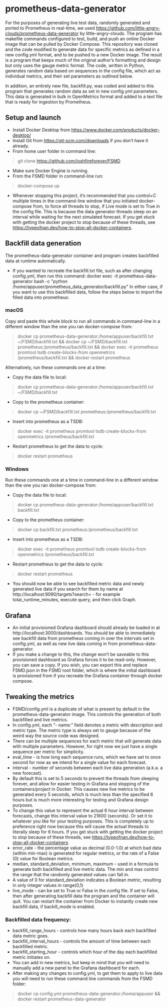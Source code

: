 # prometheus-data-generator

For the purposes of generating live test data, randomly generated and ported to Prometheus in real-time, we used https://github.com/little-angry-clouds/prometheus-data-generator by little-angry-clouds. The program has makefile commands configured to test, build, and push an online Docker image that can be pulled by Docker Compose. This repository was cloned and the code modified to generate data for specific metrics as defined in a new config.yml format, and to be pushed to a new Docker image. The result is a program that keeps much of the original author’s formatting and design but only uses the gauge metric format. The code, written in Python, generates random data based on sequences in the config file, which act as individual metrics, and their set parameters as outlined below.

In addition, an entirely new file, backfill.py, was coded and added to this program that generates random data as set in new config.yml parameters. This data is generated in bulk in OpenMetrics format and added to a text file that is ready for ingestion by Prometheus.

## Setup and launch
- Install Docker Desktop from https://www.docker.com/products/docker-desktop/
- Install Git from https://git-scm.com/downloads if you don’t have it already.
- From home user folder in command line:
> git clone https://github.com/joshfireforever/FSMD
- Make sure Docker Engine is running.
- From the FSMD folder in command-line run:
> docker-compose up

- Whenever stopping this project, it’s recommended that you control+C multiple times in the command-line window that you initiated docker-compose from, to force all threads to stop, if Live mode is set to True in the config file. This is because the data generator threads sleep on an interval while waiting for the next simulated forecast. If you get stuck with getting the docker project to stop because of these threads, see https://typeofnan.dev/how-to-stop-all-docker-containers.

## Backfill data generation 
The prometheus-data-generator container and program creates backfilled data at runtime automatically.
- If you wanted to recreate the backfill.txt file, such as after changing config.yml, then run this command:
docker exec -it prometheus-data-generator bash -c "python /home/appuser/prometheus_data_generator/backfill.py"
In either case, if you want to use this backfilled data, follow the steps below to import the filled data into prometheus:

### macOS
Copy and paste this whole block to run all commands in command-line in a different window than the one you ran docker-compose from:

> docker cp prometheus-data-generator:/home/appuser/backfill.txt ~/FSMD/backfill.txt && docker cp ~/FSMD/backfill.txt prometheus:/prometheus/backfill.txt && docker exec -it prometheus promtool tsdb create-blocks-from openmetrics /prometheus/backfill.txt && docker restart prometheus

Alternatively, run these commands one at a time:

- Copy the data file to local:
> docker cp prometheus-data-generator:/home/appuser/backfill.txt ~/FSMD/backfill.txt
- Copy to the prometheus container:
> docker cp ~/FSMD/backfill.txt prometheus:/prometheus/backfill.txt
- Insert into prometheus as a TSDB:
> docker exec -it prometheus promtool tsdb create-blocks-from openmetrics /prometheus/backfill.txt
- Restart prometheus to get the data to cycle:
> docker restart prometheus

### Windows
Run these commands one at a time in command-line in a different window than the one you ran docker-compose from:

- Copy the data file to local:
> docker cp prometheus-data-generator:/home/appuser/backfill.txt backfill.txt
- Copy to the prometheus container:
> docker cp backfill.txt prometheus:/prometheus/backfill.txt
- Insert into prometheus as a TSDB:
> docker exec -it prometheus promtool tsdb create-blocks-from openmetrics /prometheus/backfill.txt
- Restart prometheus to get the data to cycle:
> docker restart prometheus

- You should now be able to see backfilled metric data and newly generated live data if you search for them by name at http://localhost:9090/targets?search= - for example total_runtime_minutes, execute query, and then click Graph.

## Grafana
- An initial provisioned Grafana dashboard should already be loaded in at http://localhost:3000/dashboards. You should be able to immediately see backfill data from prometheus coming in over the intervals set in config.yml, as well as new live data coming in from prometheus-data-generator.
- If you make a change to this, the change won’t be saveable to this provisioned dashboard as Grafana forces it to be read-only. However, you can save a copy. If you wish, you can export this and replace FSMD.json in the FSMD root folder, which is where the initial dashboard is provisioned from if you recreate the Grafana container through docker compose.

## Tweaking the metrics

- FSMD/config.yml is a duplicate of what is present by default in the prometheus-data-generator image. This controls the generation of both backfilled and live metrics.
- In config.yml, each “- name:” field denotes a metric with description and metric type. The metric type is always set to gauge because of the weird way the source code was designed.
- There can be multiple sequences for each metric that will generate data with multiple parameters. However, for right now we just have a single sequence per metric for simplicity.
- eval_time -  is how long each sequence runs, which we have set to once second for now as we intend for a single value for each forecast.
- interval - number of seconds between each live data generation (a.k.a. a new forecast).
- By default this is set to 5 seconds to prevent the threads from sleeping forever, and allow for easier testing in Grafana and stopping of the containers/project in Docker. This causes new live metrics to be generated every 5 seconds, which is much less than the specified 6 hours but is much more interesting for testing and Grafana design purposes.
- To change this value to represent the actual 6 hour interval between forecasts, change this interval value to 21600 (seconds). Or set it to whatever you like for your testing purposes. This is completely up to preference right now because this will cause the actual threads to literally sleep for 6 hours. If you get stuck with getting the docker project to stop because of these threads, see https://typeofnan.dev/how-to-stop-all-docker-containers
- error_rate - the percentage value as decimal (0.0-1.0) at which bad data (within min-max) is generated for regular metrics, or the rate of a False (0) value for Boolean metrics.
- median, standard_deviation, minimum, maximum - used in a formula to generate both backfilled and live metric data. The min and max control the range that the randomly generated values can fall in.
- A value of 0 for standard_deviation indicates a Boolean metric, resulting in only integer values in range(0,1)
- live_mode - can be set to True or False in the config file. If set to False, then after generating backfill data the program and the container will quit. You can restart the container from Docker to instantly create new backfill data, if backill_mode is enabled.

### Backfilled data frequency:
- backfill_range_hours - controls how many hours back each backfilled data metric goes.
- backfill_interval_hours - controls the amount of time between each backfilled metric.
- backfill_starting_hour - controls which hour of the day each backfilled metric initiates on.
- You can add in new metrics, but keep in mind that you will need to manually add a new panel to the Grafana dashboard for each.
- After making any changes to config.yml, to get them to apply to live data you will need to run these command line commands from the FSMD folder:
> docker cp config.yml prometheus-data-generator:/home/appuser && docker restart prometheus-data-generator